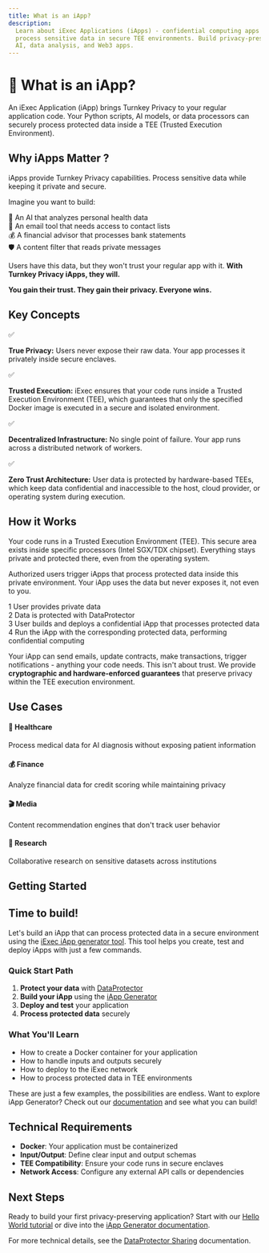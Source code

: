 ```yaml
---
title: What is an iApp?
description:
  Learn about iExec Applications (iApps) - confidential computing apps that
  process sensitive data in secure TEE environments. Build privacy-preserving
  AI, data analysis, and Web3 apps.
---
```


# 🚀 What is an iApp?

An iExec Application (iApp) brings Turnkey Privacy to your regular application
code. Your Python scripts, AI models, or data processors can securely process
protected data inside a TEE (Trusted Execution Environment).

## Why iApps Matter ?

iApps provide Turnkey Privacy capabilities. Process sensitive data while keeping
it private and secure.

Imagine you want to build:

<div class="bg-[var(--vp-c-bg-soft)] rounded-[6px] p-6 mb-6">
  <div class="flex flex-col gap-2.5">
    <div class="flex items-center gap-2 text-base">
      <span>🤖</span>
      <span>An AI that analyzes personal health data</span>
    </div>
    <div class="flex items-center gap-2 text-base">
      <span>📧</span>
      <span>An email tool that needs access to contact lists</span>
    </div>
    <div class="flex items-center gap-2 text-base">
      <span>💰</span>
      <span>A financial advisor that processes bank statements</span>
    </div>
    <div class="flex items-center gap-2 text-base">
      <span>🛡️</span>
      <span>A content filter that reads private messages</span>
    </div>
  </div>
</div>

Users have this data, but they won't trust your regular app with it. **With
Turnkey Privacy iApps, they will.**

**You gain their trust. They gain their privacy. Everyone wins.**

## Key Concepts

<div class="grid grid-cols-1 gap-4 mb-6">
  <div class="bg-[var(--vp-c-bg-soft)] rounded-[6px] p-4 flex items-center gap-3">
    <span class="text-green-500 text-xl">✅</span>
    <p class="m-0"><strong>True Privacy:</strong> Users never expose their raw data. Your app processes it privately inside secure enclaves.</p>
  </div>
  <div class="bg-[var(--vp-c-bg-soft)] rounded-[6px] p-4 flex items-center gap-3">
    <span class="text-green-500 text-xl">✅</span>
    <p class="m-0"><strong>Trusted Execution:</strong> iExec ensures that your code runs inside a Trusted Execution Environment (TEE), which guarantees that only the specified Docker image is executed in a secure and isolated environment.</p>
  </div>
  <div class="bg-[var(--vp-c-bg-soft)] rounded-[6px] p-4 flex items-center gap-3">
    <span class="text-green-500 text-xl">✅</span>
    <p class="m-0"><strong>Decentralized Infrastructure:</strong> No single point of failure. Your app runs across a distributed network of workers.</p>
  </div>
  <div class="bg-[var(--vp-c-bg-soft)] rounded-[6px] p-4 flex items-center gap-3">
    <span class="text-green-500 text-xl">✅</span>
    <p class="m-0"><strong>Zero Trust Architecture:</strong> User data is protected by hardware-based TEEs, which keep data confidential and inaccessible to the host, cloud provider, or operating system during execution.</p>
  </div>
</div>

## How it Works

Your code runs in a Trusted Execution Environment (TEE). This secure area exists
inside specific processors (Intel SGX/TDX chipset). Everything stays private and
protected there, even from the operating system.

Authorized users trigger iApps that process protected data inside this private
environment. Your iApp uses the data but never exposes it, not even to you.

<div class="bg-[var(--vp-c-bg-soft)] rounded-[6px] p-6 mb-6">
  <div class="flex flex-col gap-3">
    <div class="flex items-center gap-3">
      <span class="bg-blue-500 text-white rounded-full w-6 h-6 flex items-center justify-center text-xs font-bold">1</span>
      <span>User provides private data</span>
    </div>
    <div class="flex items-center gap-3">
      <span class="bg-blue-500 text-white rounded-full w-6 h-6 flex items-center justify-center text-xs font-bold">2</span>
      <span>Data is protected with DataProtector</span>
    </div>
    <div class="flex items-center gap-3">
      <span class="bg-blue-500 text-white rounded-full w-6 h-6 flex items-center justify-center text-xs font-bold">3</span>
      <span>User builds and deploys a confidential iApp that processes protected data</span>
    </div>
    <div class="flex items-center gap-3">
      <span class="bg-blue-500 text-white rounded-full w-6 h-6 flex items-center justify-center text-xs font-bold">4</span>
      <span>Run the iApp with the corresponding protected data, performing confidential computing</span>
    </div>
  </div>
</div>

Your iApp can send emails, update contracts, make transactions, trigger
notifications - anything your code needs. This isn't about trust. We provide
**cryptographic and hardware-enforced guarantees** that preserve privacy within
the TEE execution environment.

## Use Cases

<div class="grid grid-cols-1 md:grid-cols-2 gap-4 mb-6">
  <div class="bg-[var(--vp-c-bg-soft)] rounded-[6px] p-4">
    <h4 class="text-lg font-semibold mb-2">🏥 Healthcare</h4>
    <p class="text-sm m-0">Process medical data for AI diagnosis without exposing patient information</p>
  </div>
  <div class="bg-[var(--vp-c-bg-soft)] rounded-[6px] p-4">
    <h4 class="text-lg font-semibold mb-2">💰 Finance</h4>
    <p class="text-sm m-0">Analyze financial data for credit scoring while maintaining privacy</p>
  </div>
  <div class="bg-[var(--vp-c-bg-soft)] rounded-[6px] p-4">
    <h4 class="text-lg font-semibold mb-2">🎬 Media</h4>
    <p class="text-sm m-0">Content recommendation engines that don't track user behavior</p>
  </div>
  <div class="bg-[var(--vp-c-bg-soft)] rounded-[6px] p-4">
    <h4 class="text-lg font-semibold mb-2">🔬 Research</h4>
    <p class="text-sm m-0">Collaborative research on sensitive datasets across institutions</p>
  </div>
</div>

## Getting Started

<div class="bg-gradient-to-r from-[#fcd15a] to-[#ffad4d] rounded-[6px] px-8 pb-4 text-gray-800 max-w-3xl mx-auto mb-6">
  <h2 class="text-2xl font-bold mt-0 border-none!">Time to build!</h2>
  <p>Let's build an iApp that can process protected data in a secure environment using the <a href="/references/iapp-generator" target="_blank" class="!text-gray-900 !font-bold underline hover:!text-black">iExec iApp generator tool</a>. This tool helps you create, test and deploy iApps with just a few commands.</p>
</div>

### Quick Start Path

1. **Protect your data** with [DataProtector](/references/dataProtector)
2. **Build your iApp** using the [iApp Generator](/references/iapp-generator)
3. **Deploy and test** your application
4. **Process protected data** securely

### What You'll Learn

- How to create a Docker container for your application
- How to handle inputs and outputs securely
- How to deploy to the iExec network
- How to process protected data in TEE environments

<div class="bg-gradient-to-r from-fuchsia-400/10 to-fuchsia-400/5 rounded-[6px] p-6 border-l-4 border-fuchsia-700 mb-6">
  <p class="m-0!">These are just a few examples, the possibilities are endless. Want to explore iApp Generator? Check out our <a href="/references/iapp-generator" target="_blank">documentation</a> and see what you can build!</p>
</div>

## Technical Requirements

- **Docker**: Your application must be containerized
- **Input/Output**: Define clear input and output schemas
- **TEE Compatibility**: Ensure your code runs in secure enclaves
- **Network Access**: Configure any external API calls or dependencies

## Next Steps

Ready to build your first privacy-preserving application? Start with our
[Hello World tutorial](/get-started/helloWorld) or dive into the
[iApp Generator documentation](/references/iapp-generator).

For more technical details, see the
[DataProtector Sharing](/references/dataProtector/dataProtectorSharing)
documentation.
